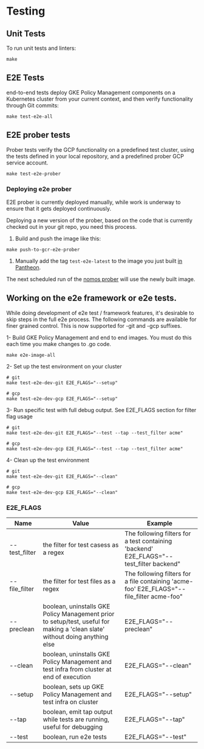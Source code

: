 # Testing

## Unit Tests

To run unit tests and linters:

```console
make
```

## E2E Tests

end-to-end tests deploy GKE Policy Management components on a Kubernetes cluster
from your current context, and then verify functionality through Git commits:

```console
make test-e2e-all
```

## E2E prober tests

Prober tests verify the GCP functionality on a predefined test cluster, using
the tests defined in your local repository, and a predefined prober GCP service
account.

```console
make test-e2e-prober
```

### Deploying e2e prober

E2E prober is currently deployed manually, while work is underway to ensure that
it gets deployed continuously.

Deploying a new version of the prober, based on the code that is currently
checked out in your git repo, you need this process.

1.  Build and push the image like this:

```console
make push-to-gcr-e2e-prober
```

1.  Manually add the tag `test-e2e-latest` to the image you just built
    [in Pantheon][1].

The next scheduled run of the [nomos prober][2] will use the newly built image.

## Working on the e2e framework or e2e tests.

While doing development of e2e test / framework features, it's desirable to skip
steps in the full e2e process. The following commands are available for finer
grained control. This is now supported for -git and -gcp suffixes.

1- Build GKE Policy Management and end to end images. You must do this each time
you make changes to .go code.

```console
make e2e-image-all
```

2- Set up the test environment on your cluster

```console
# git
make test-e2e-dev-git E2E_FLAGS="--setup"

# gcp
make test-e2e-dev-gcp E2E_FLAGS="--setup"
```

3- Run specific test with full debug output. See E2E_FLAGS section for filter
flag usage

```console
# git
make test-e2e-dev-git E2E_FLAGS="--test --tap --test_filter acme"

# gcp
make test-e2e-dev-gcp E2E_FLAGS="--test --tap --test_filter acme"
```

4- Clean up the test environment

```console
# git
make test-e2e-dev-git E2E_FLAGS="--clean"

# gcp
make test-e2e-dev-gcp E2E_FLAGS="--clean"
```

### E2E_FLAGS

Name          | Value                                                                                                                        | Example
------------- | ---------------------------------------------------------------------------------------------------------------------------- | -------
--test_filter | the filter for test casess as a regex                                                                                        | The following filters for a test containing 'backend' E2E_FLAGS="--test_filter backend"
--file_filter | the filter for test files as a regex                                                                                         | The following filters for a file containing 'acme-foo' E2E_FLAGS="--file_filter acme-foo"
--preclean    | boolean, uninstalls GKE Policy Management prior to setup/test, useful for making a 'clean slate' without doing anything else | E2E_FLAGS="--preclean"
--clean       | boolean, uninstalls GKE Policy Management and test infra from cluster at end of execution                                    | E2E_FLAGS="--clean"
--setup       | boolean, sets up GKE Policy Management and test infra on cluster                                                             | E2E_FLAGS="--setup"
--tap         | boolean, emit tap output while tests are running, useful for debugging                                                       | E2E_FLAGS="--tap"
--test        | boolean, run e2e tests                                                                                                       | E2E_FLAGS="--test"

[1]: https://pantheon.corp.google.com/gcr/images/stolos-dev/GLOBAL/e2e-prober?project=stolos-dev&gcrImageListsize=50
[2]: https://prow-gob.gcpnode.com/?job=nomos-prober
